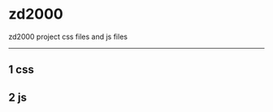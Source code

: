 zd2000
======

zd2000 project css files and js files

-----------
1 css
----------
2 js
-------------------------

